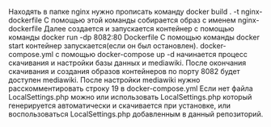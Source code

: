 Находять в папке nginx нужно прописать команду docker build . -t nginx-dockerfile  С помощью этой команды собирается образ с именем nginx-dockerfile
Далее создается и запускается контейнер с помощью команды docker run -dp 8082:80 Dockerfile 
С помощью команды docker start контейнер запускается(если он был остановлен).
docker-compose.yml с помощью docker-compose up -d начинается процесс скачивания и настройки базы данных и mediawiki. 
После окончания скачивания и создания образов контейнеров по порту 8082 будет доступен mediawiki. 
После настройки mediawiki нужно расскомментировать строку 19 в docker-compose.yml
Если нет файла LocalSettings.php можно или использовать LocalSettings.php который генерируется автоматически и скачивается при установке, или воспользоваться LocalSettings.php добавленным в данный репозиторий.
